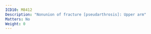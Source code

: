 ```yaml
---
ICD10: M8412
Description: "Nonunion of fracture [pseudarthrosis]: Upper arm"
Matters: No
Weight: 0
---
```


